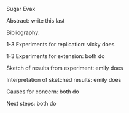 Sugar Evax

Abstract: write this last

Bibliography:

1-3 Experiments for replication: vicky does

1-3 Experiments for extension: both do

Sketch of results from experiment: emily does

Interpretation of sketched results: emily does

Causes for concern: both do

Next steps: both do
